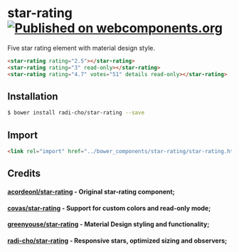 # star-rating [![Published on webcomponents.org](https://img.shields.io/badge/webcomponents.org-published-blue.svg?style=flat-square)](https://www.webcomponents.org/element/greenyouse/star-rating)

Five star rating element with material design style.

<!-- 
```
<custom-element-demo>
  <template>
    <script src="../webcomponentsjs/webcomponents-lite.js"></script>
    <link rel="import" href="star-rating.html">

    <next-code-block></next-code-block>
  </template>
</custom-element-demo>
```
 -->
 
 ```html
 <star-rating rating="2.5"></star-rating>
 <star-rating rating="3" read-only></star-rating>
 <star-rating rating="4.7" votes="51" details read-only></star-rating>
 ```

## Installation

```sh
$ bower install radi-cho/star-rating --save
```

## Import

```html
<link rel="import" href="../bower_components/star-rating/star-rating.html">
```

## Credits

#### [acordeonl/star-rating](https://github.com/acordeonl/star-rating) - Original star-rating component;
#### [covas/star-rating](https://github.com/covas/star-rating) - Support for custom colors and read-only mode;
#### [greenyouse/star-rating](https://github.com/greenyouse/star-rating) - Material Design styling and functionality;
#### [radi-cho/star-rating](https://github.com/radi-cho/star-rating) - Responsive stars, optimized sizing and observers;